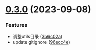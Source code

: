 

# [0.3.0](https://github.com/qf-design-test/qf-design-test/compare/0.2.0...0.3.0) (2023-09-08)


### Features

* 调整utils目录 ([3b6c02a](https://github.com/qf-design-test/qf-design-test/commit/3b6c02ae4e73e5e25a03e77e85f41991d606c83b))
* update gitignore ([96ecc4e](https://github.com/qf-design-test/qf-design-test/commit/96ecc4e856666f803c73e90063f3eda48924ac02))